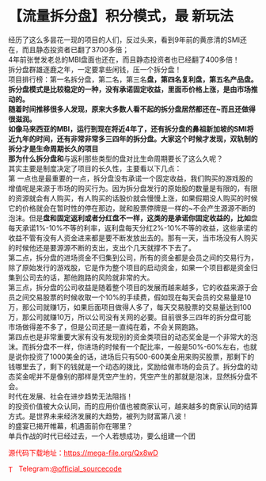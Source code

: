 # 【流量拆分盘】积分模式，最 新玩法

经历了这么多昙花一现的项目的人们，反过头来，看到9年前的黄彦清的SMI还在，而且静态投资者已翻了3700多倍；<br>4年前张誉发老总的MBI盘面也还在，而且静态投资者也已经翻了400多倍！<br>拆分盘群雄逐鹿之年，一定要拿些闲钱，压一个拆分盘！<br>项目排行榜：第一名拆分盘，第二名，第三名**盘，第四名复利盘，第五名产品盘。<br>拆分盘模式是比较稳定的一种，没有承诺固定收益，里面币价格上涨，是由市场推动的。<br>随着时间推移很多人发现，原来大多数人看不起的拆分盘居然都还在~而且还做得很滋润。<br>如像马来西亚的MBI，运行到现在将近4年了，还有拆分盘的鼻祖新加坡的SMI将近九年的时间，还有非常非常多三四年的拆分盘。大家这个时候才发现，双轨制的拆分才是生命周期长久的项目<br>那为什么拆分盘和**与返利那些类型的盘对比生命周期要长了这么久呢？<br>其实主要是制度决定了项目的长久性，主要看以下几点：<br>第 一点也是最重要的一点，拆分盘没有承诺一个固定收益，我们购买的游戏股的增值呢是来源于市场的购买行为。因为拆分盘发行的原始股的数量是有限的，有限的资源就会有人购买，有人购买的话股价就会慢慢上涨，如果假期没人购买的时候它的价格就会在暂时性的停在那边，就和股票停牌是一样的~不会产生源源不断的泡沫。但是**盘和固定返利或者分红盘不一样，这类的是承诺你固定收益的，比如**盘每天承诺1%-10%不等的利率，返利盘每天分红2%-10%不等的收益，这些承诺的收益不管有没有人资金进来都是要不断发放出去的。那有一天，当市场没有人购买的时候他还是要源源不断的支出，支出个几天就撑不下去了。<br>第二点，拆分盘的进场资金不归集到公司，所有的资金都是会员之间的交易行为，除了原始发行的游戏股，它是作为整个项目的启动资金，如果一个项目都是资金归集到公司去的话，那他跑路的风险就非常的大。<br>第三点，拆分盘的公司收益是随着整个项目的发展而越来越多，它的收益来源于会员之间交易股票的时候收取一个10%的手续费，假如现在每天会员的交易量是10万，那公司就赚1万，如果后面项目做得人多了，每天交易股票的交易量达到100万，那公司就赚10万，所以公司没有关网的必要。目前很多三四年的拆分盘可能市场做得差不多了，但是公司还是一直纯在着，不会关网跑路。<br>第四点也是非常重要大家有没有发现别的资金类项目的动态奖金是一个非常大的泡沫。而拆分盘不一样，你进场的时候有一个配比率，一般是50%-60%左右，也就是说你投资了1000美金的话，进场后只有500-600美金用来购买股票，那剩下的钱哪里去了，剩下的钱就是一个动态的拨比，奖励给做市场的会员了。拆分盘的动态奖金呢并不是像别的那样是凭空产生的，凭空产生的那就是泡沫，显然拆分盘不会。<br>时代在发展、社会在进步趋势无法阻挡！<br>的投资价值被大众认同，而的应用价值也被商家认可，越来越多的商家认同的结算方式。是世界未来经济发展的大趋势，被列为财富第八波！<br>的盛宴已揭开帷幕，机遇面前你在哪里？<br>单兵作战的时代已经过去，一个人若想成功，要么组建一个团<br>


<p style="color: red;">源代码下载地址：<a href="https://mega-file.org/Qx8wD" style="color: red;">https://mega-file.org/Qx8wD</a></p><p style="color: red;"><img src="https://cdn-icons-png.flaticon.com/512/2111/2111646.png" alt="Telegram Icon" style="width: 16px; vertical-align: middle; margin-right: 5px;">Telegram:<a href="https://t.me/official_sourcecode" style="color: red;">@official_sourcecode</a></p>